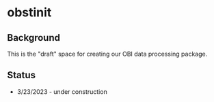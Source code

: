 # obstinit

## Background

This is the "draft" space for creating our OBI data processing package.

## Status

* 3/23/2023 - under construction
